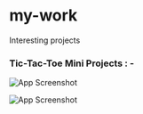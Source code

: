 # my-work
Interesting projects 

### Tic-Tac-Toe Mini Projects : -

![App Screenshot](https://imgur.com/6Rt5jvl.png)

![App Screenshot](https://imgur.com/nXaT8KD.png)
